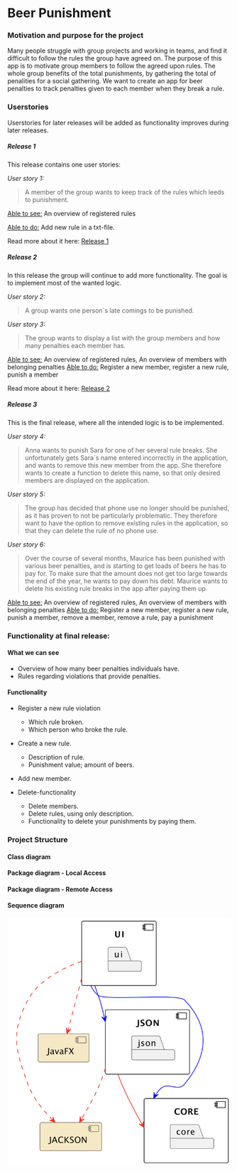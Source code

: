 # Beer Punishment
### Motivation and purpose for the project
Many people struggle with group projects and working in teams, and find it difficult to follow the rules the group have agreed on.
The purpose of this app is to motivate group members to follow the agreed upon rules. 
The whole group benefits of the total punishments, by gathering the total of penalities for a social gathering.
We want to create an app for beer penalties to track penalties given to each member when they break a rule.  


### Userstories
Userstories for later releases will be added as functionality improves during later releases. 
##### Release 1
This release contains one user stories:

*User story 1:*
>A member of the group wants to keep track of the rules which leeds to punishment.

<ins>Able to see:</ins> An overview of registered rules

<ins>Able to do:</ins> Add new rule in a txt-file.

Read more about it here: [Release 1](./docs/release1/release1.md)

##### Release 2
In this release the group will continue to add more functionality. The goal is to implement most of the wanted logic.

*User story 2:*
>A group wants one person´s late comings to be punished.

*User story 3:*
>The group wants to display a list with the group members and how many penalties each member has.

<ins>Able to see:</ins> An overview of registered rules, An overview of members with belonging penalties
<ins>Able to do:</ins> Register a new member, register a new rule, punish a member

Read more about it here: [Release 2](./docs/release2/release2.md)


##### Release 3
This is the final release, where all the intended logic is to be implemented.

*User story 4:*
> Anna wants to punish Sara for one of her several rule breaks. She unfortunately gets Sara´s name entered incorrectly in the application, and wants to remove this new member from the app. She therefore wants to create a function to delete this name,
so that only desired members are displayed on the application.

*User story 5:*
> The group has decided that phone use no longer should be punished, as it has proven to not be particularly problematic. They therefore want to have the option to remove existing rules in the application,
so that they can delete the rule of no phone use.

*User story 6:*
> Over the course of several months, Maurice has been punished with various beer penalties, and is starting to get loads of beers he has to pay for. To make sure that the amount does not get too large towards the end of the year, he wants to pay down his debt. Maurice wants to delete
his existing rule breaks in the app after paying them up.

<ins>Able to see:</ins> An overview of registered rules, An overview of members with belonging penalties
<ins>Able to do:</ins> Register a new member, register a new rule, punish a member, remove a member, remove a rule, pay a punishment

### Functionality at final release:


#### What we can see
* Overview of how many beer penalties individuals have.
* Rules regarding violations that provide penalties.

#### Functionality
* Register a new rule violation
  * Which rule broken.
  * Which person who broke the rule.
  
* Create a new rule.
  * Description of rule.
  * Punishment value; amount of beers. 
  
* Add new member.

* Delete-functionality 
  * Delete members.
  * Delete rules, using only description.
  * Functionality to delete your punishments by paying them.


###  Project Structure

#### Class diagram

#### Package diagram - Local Access

#### Package diagram - Remote Access

#### Sequence diagram

![alt_text](./plantUML.png)



